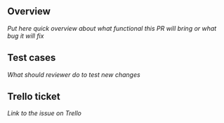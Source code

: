 ## Overview

_Put here quick overview about what functional this PR will bring or what bug it will fix_

## Test cases

_What should reviewer do to test new changes_

## Trello ticket

_Link to the issue on Trello_
